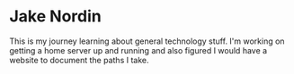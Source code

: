 # Jake Nordin

This is my journey learning about general technology stuff. I'm working on getting a home server up and running and also figured I would have a website to document the paths I take.
